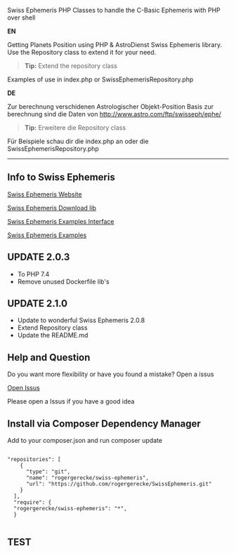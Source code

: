 Swiss Ephemeris PHP Classes to handle the C-Basic Ephemeris with PHP over shell

**EN**

Getting Planets Position using PHP & AstroDienst Swiss Ephemeris library.  Use the Repository class to extend it for your need.
>**Tip:** Extend the repository class

Examples of use in index.php or SwissEphemerisRepository.php

**DE**

Zur berechnung verschidenen Astrologischer Objekt-Position Basis zur berechnung sind die Daten von
[http://www.astro.com/ftp/swisseph/ephe/ ](http://www.astro.com/ftp/swisseph/ephe/ )

>**Tip:** Erweitere die Repository class

Für Beispiele schau dir die index.php an oder die SwissEphemerisRepository.php

---

Info to Swiss Ephemeris
---
[Swiss Ephemeris Website](https://www.astro.com/swisseph/swephinfo_e.htm)

[Swiss Ephemeris Download lib](http://www.astro.com/ftp/swisseph/)

[Swiss Ephemeris Examples Interface](https://www.astro.com/ftp/swisseph/doc/swephprg.htm)

[Swiss Ephemeris Examples](https://www.astro.com/ftp/swisseph/doc/swisseph.htm)

UPDATE 2.0.3
---
- To PHP 7.4
- Remove unused Dockerfile lib's

UPDATE 2.1.0
---
- Update to wonderful Swiss Ephemeris 2.0.8
- Extend Repository class
- Update the README.md

Help and Question
---
Do you want more flexibility or have you found a mistake? Open a issus

[Open Issus](https://github.com/rogergerecke/SwissEphemeris/issues)

Please open a Issus if you have a good idea

Install via Composer Dependency Manager
---

Add to your composer.json and run composer update
```

"repositories": [
    {
      "type": "git",
      "name": "rogergerecke/swiss-ephemeris",
      "url": "https://github.com/rogergerecke/SwissEphemeris.git"
    }
  ],
  "require": {
  "rogergerecke/swiss-ephemeris": "*",
  }
  
```

TEST
---